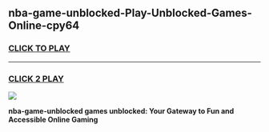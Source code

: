 
## nba-game-unblocked-Play-Unblocked-Games-Online-cpy64
<h3>
<a href="https://premium76.site?title=nba-game-unblocked&ref=25A">CLICK TO PLAY</a></h3>
<hr>

<h3>
<a href="https://premium76.site?title=nba-game-unblocked&ref=25A">CLICK 2 PLAY</a>
  
</h3>

<a href="https://premium76.site?title=nba-game-unblocked&ref=25A"><img src="https://clearcache.store/games.png"></a>


**nba-game-unblocked games unblocked: Your Gateway to Fun and Accessible Online Gaming**
